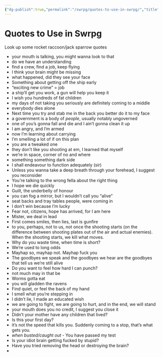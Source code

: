 ```yaml
---
{"dg-publish":true,"permalink":"/swrpg/quotes-to-use-in-swrpg/","title":"Quotes to Use in Swrpg","noteIcon":""}
---
```


# Quotes to Use in Swrpg

Look up some rocket raccoon/jack sparrow quotes

- your mouth is talking, you might wanna look to that
- do we have an understanding 
- find a crew, find a job, keep flying
- I think your brain might be missing 
- what happened, did they see your face
- Something about getting off the ship early
- “exciting new crime” = job
- a ship’ll get you work, a gun will help you keep it
- I wish you hundreds of fat children
- my days of not taking you seriously are definitely coming to a middle
- everybody dies alone
- Next time you try and stab me in the back you better do it to my face
- a government is a body of *people*, usually notably ungoverned 
- one of you’s gonna fall and die and I ain’t gonna clean it up
- I am angry, and I’m armed
- now I’m learning about carrying 
- I’m smelling a lot of if on this plan
- you are a tweaked one
- they don’t like you shooting at em, I learned that myself
- we’re in space, corner of no and where
- something something dark side
- I shall endeavour to function adequately (sir)
- Unless you wanna take a deep breath through your forehead, I suggest you reconsider
- You're talking to the wrong fella about the right thing
- I hope we die quickly
- Guilt, the underbelly of honour
- you can fog a mirror, but I wouldn’t call you “alive”
- seat backs and tray tables people, were coming in
- I don’t win because I’m lucky
- Fear not, citizens, hope has arrived, for I am here
- Mister, we deal in lead 
- First comes smiles, then lies, last is gunfire
- to you, perhaps, not to us, not once the shooting starts (on the difference between shooting plates out of the air and actual enemies). When the shooting starts, we kill what moves.
- Why do you waste time, when time is short?
- We’re used to long odds
- Mayhap so, mayhap not. Mayhap fuck you
- The goodbyes we speak and the goodbyes we hear are the goodbyes that tell us we’re still alive
- Do you want to feel how hard I can punch?
- not much may in that be
- Worms gotta eat
- you will gladden the ravens
- Find quiet, or feel the back of my hand
- I smell what you’re stepping in
- I didn’t lie, I made an educated wish
- we are going to fight, we are going to hurt, and in the end, we will stand
- your mouth does you no credit, I suggest you close it
- Didn’t your mother have any children that lived?
- Is this your first day?
- it’s not the speed that kills you. Suddenly coming to a stop, that’s what gets you.
- *when busted/caught out* - You have passed my test
- Is your idiot brain getting fucked by stupid?
- Have you tried removing the head or destroying the brain?
- 
